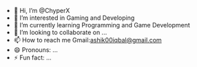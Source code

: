 - 👋 Hi, I’m @ChyperX
- 👀 I’m interested in Gaming and Developing
- 🌱 I’m currently learning Programming and Game Development
- 💞️ I’m looking to collaborate on ...
- 📫 How to reach me Gmail:ashik00iqbal@gmail.com
- 😄 Pronouns: ...
- ⚡ Fun fact: ...

<!---
ChyperX/ChyperX is a ✨ special ✨ repository because its `README.md` (this file) appears on your GitHub profile.
You can click the Preview link to take a look at your changes.
--->
